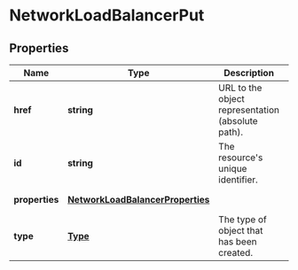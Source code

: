 # NetworkLoadBalancerPut

## Properties
| Name | Type | Description | Notes |
| ------------ | ------------- | ------------- | ------------- |
| **href** | **string** | URL to the object representation (absolute path). | [optional] [readonly] [default to undefined] |
| **id** | **string** | The resource\'s unique identifier. | [optional] [readonly] [default to undefined] |
| **properties** | [**NetworkLoadBalancerProperties**](NetworkLoadBalancerProperties.md) |  | [default to undefined] |
| **type** | [**Type**](Type.md) | The type of object that has been created. | [optional] [default to undefined] |


